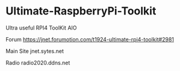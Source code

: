 # Ultimate-RaspberryPi-Toolkit
Ultra useful RPI4 ToolKit AIO

Forum
https://jnet.forumotion.com/t1924-ultimate-rpi4-toolkit#2981

Main Site
jnet.sytes.net

Radio
radio2020.ddns.net
